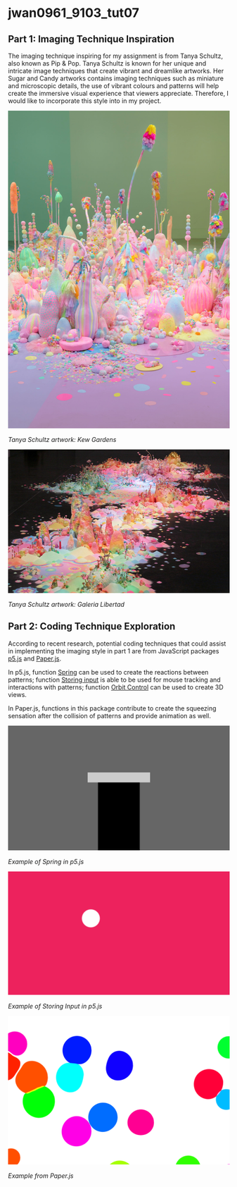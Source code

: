 # jwan0961_9103_tut07

## Part 1: Imaging Technique Inspiration
The imaging technique inspiring for my assignment is from Tanya Schultz, also known as Pip & Pop. Tanya Schultz is known for her unique and intricate image techniques that create vibrant and dreamlike artworks. Her Sugar and Candy artworks contains imaging techniques such as miniature and microscopic details, the use of vibrant colours and patterns will help create the immersive visual experience that viewers appreciate. Therefore, I would like to incorporate this style into in my project.

![Tanya Schultz artwork: Kew Gardens](image.png)

*Tanya Schultz artwork: Kew Gardens*

![Tanya Schultz artwork: Galeria Libertad](image-1.png)

*Tanya Schultz artwork: Galeria Libertad*


## Part 2: Coding Technique Exploration
According to recent research, potential coding techniques that could assist in implementing the imaging style in part 1 are from JavaScript packages [p5.js](https://p5js.org/) and [Paper.js](http://paperjs.org/).

In p5.js, function [Spring](https://p5js.org/examples/simulate-spring.html) can be used to create the reactions between patterns; function [Storing input](https://p5js.org/examples/input-storing-input.html) is able to be used for mouse tracking and interactions with patterns; function [Orbit Control](https://p5js.org/examples/3d-orbit-control.html) can be used to create 3D views. 

In Paper.js, functions in this package contribute to create the squeezing sensation after the collision of patterns and provide animation as well.

![sping](image-3.png)

*Example of Spring in p5.js*


![storing Input](image-4.png)

*Example of Storing Input in p5.js*


![paper.js demo](image-2.png)

*Example from Paper.js*

